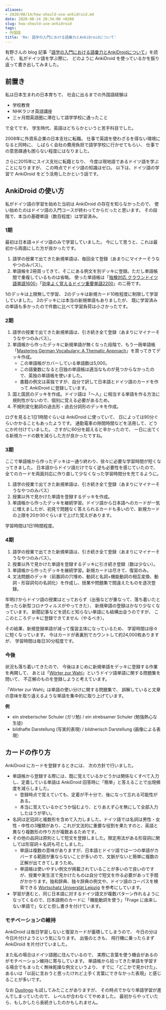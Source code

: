 ```yaml
---
aliases:
- 2020/08/14/how-should-use-ankidroid.md
date: 2020-08-14 20:34:00 +0200
slug: how-should-use-ankidroid
tags:
- 外国語
title: 'Re: 語学の入門における語彙力とAnkiDroidについて'
---
```


有野さんの blog 記事「[語学の入門における語彙力とAnkiDroidについて](https://karino2.github.io/2020/07/26/vocab_ankidroid_intro.html)」を読んで、
私がドイツ語を学ぶ際に、
どのように AnkiDroid を使っているかを振り返って書き出してみました。

## 前置き

私は日本生まれの日本育ちで、
社会に出るまでの外国語経験は
- 学校教育
- NHKラジオ英語講座
- 三ヶ月間英語圏に滞在して語学学校に通ったこと

で全てです。
学生時代、英語はどちらかというと苦手科目でした。

2008年に外資系企業の日本支社に転職。
仕事で英語を使わざるを得ない環境になると同時に、
しばらく会社の費用負担で語学学校に行かせてもらい、
仕事での意思疎通も困らない程度にはなりました。

さらに2015年にスイス支社に転籍となり、
今度は現地語であるドイツ語を学ぶことになりますが、
この時点でドイツ語の知識はゼロ。
以下は、ドイツ語の学習で AnkiDroid をどう活用したかという話です。


## AnkiDroid の使い方


私がドイツ語の学習を始めた当初は AnkiDroid の存在を知らなかったので、
使い始めたのはドイツ語の入門コースが終わってからだったと思います。
その段階で、本当の基礎単語（数百程度）は学習済み。

### 1期

最初は日本語→ドイツ語のみで学習していました。
今にして思うと、これは最初から両面にした方が良かったです。

1. 語学の授業で出てきた新規単語は、毎回全て登録（あまりにマイナーそうなやつのみパス）。
1. 単語帳を2冊買ってきて、そこにある例文を別デッキに登録。ただし単語帳間で重複しているものは省略。
使った単語帳は「[独検対応 クラウンドイツ語単語1600](https://www.amazon.co.jp/dp/4385365458)」「[効率よく覚えるドイツ重要単語2200](https://www.amazon.co.jp/dp/4560085250/)」の二冊です。

1のデッキは上限無しで学習、
2のデッキは新規カード10枚程度に制限して学習していました。
2のデッキには本当の新規単語もありましたが、
既に学習済みの単語も多かったので件数に比べて学習負荷は小さかったです。

### 2期

1. 語学の授業で出てきた新規単語は、引き続き全て登録（あまりにマイナーそうなやつのみパス）。
1. 単語帳から作ったデッキに新規単語が無くなった段階で、もう一冊単語帳「[Mastering German Vocabulary: A Thematic Approach](https://www.amazon.com/dp/0812091086)」を買ってきてデッキ作成。
    - この単語帳がカバーしている単語数は5,000。
    - この語彙数になると日独の単語帳は適当なものが見つからなかったので、英独の単語帳を使いました。
    - 書籍の例文は英独ですが、自分で訳して日本語とドイツ語のカードを作って AnkiDroid に登録しています。
1. 国と国民のデッキを作成。ドイツ語は「〜人」に相当する単語を作る方法に規則性がないので、個別に覚える必要があるため。
1. 不規則変化動詞の過去形・過去分詞形のデッキを作成。

ログを見ると1日1時間ぐらいは AnkiDroid に使っていて、
日によっては90分ぐらいかかることもあったようです。
通勤電車の隙間時間などを活用して、どうにか片付けていました。
さすがに60分を超えると辛かったので、
一日に出てくる新規カードの数を減らした方が良かったですね。

### 3期

ここで単語帳から作ったデッキは一通り終わり、徐々に必要な学習時間が短くなってきました。
日本語からドイツ語だけでなく逆も必要性を感じていたので、
全てのカードを両面対応に作り直して少なくなった学習時間分を充てるように。

1. 語学の授業で出てきた新規単語は、引き続き全て登録（あまりにマイナーそうなやつのみパス）
1. 授業以外で見かけた単語を登録するデッキを作成。
1. 単語帳から作ったデッキを継続学習。ドイツ語から日本語へのカードが一気に増えましたが、初見で問題なく答えられるカードも多いので、新規カードの上限を20か30ぐらいまで上げた覚えがあります。

学習時間は1日1時間程度。

### 4期

1. 語学の授業で出てきた新規単語は、引き続き全て登録（あまりにマイナーそうなやつのみパス）。
1. 授業以外で見かけた単語を登録するデッキに引き続き登録（数は少ない）。
1. 単語帳から作ったデッキを継続学習。新規カードは尽きて、復習のみ。
1. 文法問題のデッキ（前置詞の穴埋め、動詞と名詞+機能動詞の相互変換、動詞・形容詞句の名詞化）を作成し、授業や問題集で間違えたものを逐次登録。

年明けからドイツ語の授業はとっておらず（出張などが重なって、落ち着いたと思ったら新型コロナウィルスがやってきた）、
新規単語の登録はかなり少なくなっています。
新聞記事などを読むと知らない単語にも結構出会うのですが、
ここのところデッキに登録できてません（やるべき）。

その結果、新規登録単語が減って復習主体になっているため、
学習時間は徐々に短くなっています。
今はカードが表裏別でカウントして約24,000枚ありますが、
学習時間は毎日30分程度です。

### 今後

状況も落ち着いてきたので、
今後はまじめに新規単語をデッキに登録する作業を再開して、
あとは「[Wörter zur Wahl](https://www.klett-sprachen.de/woerter-zur-wahl/t-1/9783125582019)」というドイツ語単語に関する問題集を問いて、
不正解のものを登録しようと考えています。

「Wörter zur Wahl」は単語の使い分けに関する問題集で、
誤解していると文章の意味を取り違えるような単語を集中的に取り上げています。

**例**
- ein streberischer Schuler (ガリ勉) / ein strebsamer Schuler (勉強熱心な生徒)
- bildhafte Darstellung (写実的表現) / bildnerisch Darstellung (画像による表現）

## カードの作り方

AnkiDroid にカードを登録するときには、
次の方針で行いました。

- 単語帳から登録する際には、既に覚えているかどうかは関係なくすべて入力し、定着している単語は AnkiDroid 回答時に「簡単」と答えることで出現頻度を減らしました。
    - 登録時点で覚えていても、定着が不十分で、後になって忘れる可能性がある。
    - 本当に覚えているかどうか悩むより、とりあえず心を無にして全部入力したほうが早い。
- 名詞は定冠詞と複数形を含めて入力しました。ドイツ語では名詞は男性・女性・中性の3種類があり、これが文法的に重要な役割を果たすのと、英語と異なり複数形の作り方が複数あるためです。
- その他の品詞は原則として短文を登録しました。限定用法がある形容詞に関しては形容詞＋名詞も可としました。
    - 単語は複数の意味がありますが、日本語とドイツ語では一つの単語がカバーする範囲が重ならないことが多いので、文脈がないと簡単に複数の正解が出てきてしまうため。
    - 単語帳は使いやすい例文が掲載されていることが多いので良いのですが、授業や実生活で見かけたものは自分で短文を作る必要があって手間がかかります。独和辞典、独々辞典の例文や、ドイツ語のコーパスを検索できる [Wortschatz Universtät Leipzig](https://wortschatz.uni-leipzig.de/de) を参考にしています。
- 学習が進むと、同じ日本語に対するドイツ語文が複数パターン作れるようになってくるので、日本語側のカードに「機能動詞を使う」「Frage に由来しない単語で」などと但し書きを付けています。

### モチベーションの維持

AnkiDroid は毎日学習しないと復習カードが蓄積してしまうので、
今日の分は今日片付けようという気になります。
出張のときも、
飛行機に乗ったらまず AnkiDroid を片付けていました。

また私の場合はドイツ語圏に住んでいるので、
実際に言葉を使う機会があるのがモチベーション維持に寄与しています。
単語帳から拾ってきた単語を学習する場合でもまったく無味乾燥な例文というより、
すでに「どこかで見かけた」、
あるいは「以前に言おうと思ったけれど上手く言葉にできなかった表現」と感じることが多いです。

なお [Duolingo](https://ja.duolingo.com/) も試してみたことがありますが、
その時点でかなり単語学習が進んでしまっていたので、
レベルが合わなくてやめました。
最初からやっていたら、もしかしたら長続きしたのかもしれません。
